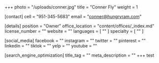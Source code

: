 +++
photo = "/uploads/conner.jpg"
title = "Conner Fly"
weight = 1

[contact]
cell = "951-345-5683"
email = "conner@hungryram.com"

[details]
position = "Owner"
office_location = "content/offices/_index.md"
license_number = ""
website = ""
languages = [ "" ]
specialty = [ "" ]

[social_media]
facebook = ""
instagram = ""
twitter = ""
pinterest = ""
linkedin = ""
tiktok = ""
yelp = ""
youtube = ""

[search_engine_optimization]
title_tag = ""
meta_description = ""
+++
test

